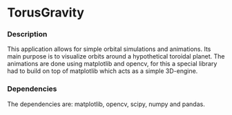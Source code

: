 # TorusGravity

### Description

This application allows for simple orbital simulations and animations. Its main purpose is to visualize orbits around a hypothetical toroidal planet.
The animations are done using matplotlib and opencv, for this a special library had to build on top of matplotlib which acts as a simple 3D-engine.

### Dependencies

The dependencies are: matplotlib, opencv, scipy, numpy and pandas.
